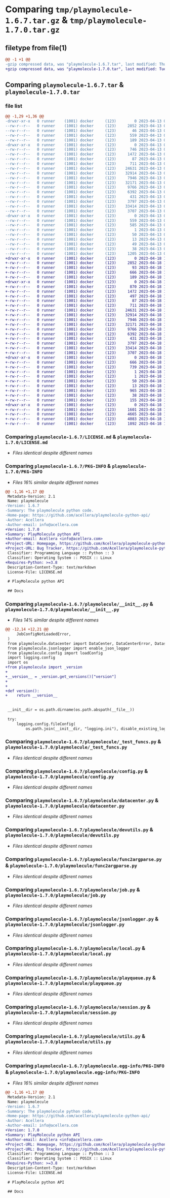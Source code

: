 # Comparing `tmp/playmolecule-1.6.7.tar.gz` & `tmp/playmolecule-1.7.0.tar.gz`

## filetype from file(1)

```diff
@@ -1 +1 @@
-gzip compressed data, was "playmolecule-1.6.7.tar", last modified: Thu Apr 13 09:02:39 2023, max compression
+gzip compressed data, was "playmolecule-1.7.0.tar", last modified: Tue Apr 18 14:05:07 2023, max compression
```

## Comparing `playmolecule-1.6.7.tar` & `playmolecule-1.7.0.tar`

### file list

```diff
@@ -1,29 +1,36 @@
-drwxr-xr-x   0 runner    (1001) docker     (123)        0 2023-04-13 09:02:39.700542 playmolecule-1.6.7/
--rw-r--r--   0 runner    (1001) docker     (123)     2852 2023-04-13 09:02:28.000000 playmolecule-1.6.7/LICENSE.md
--rw-r--r--   0 runner    (1001) docker     (123)       46 2023-04-13 09:02:28.000000 playmolecule-1.6.7/MANIFEST.in
--rw-r--r--   0 runner    (1001) docker     (123)      559 2023-04-13 09:02:39.700542 playmolecule-1.6.7/PKG-INFO
--rw-r--r--   0 runner    (1001) docker     (123)      189 2023-04-13 09:02:28.000000 playmolecule-1.6.7/README.md
-drwxr-xr-x   0 runner    (1001) docker     (123)        0 2023-04-13 09:02:39.700542 playmolecule-1.6.7/playmolecule/
--rw-r--r--   0 runner    (1001) docker     (123)      746 2023-04-13 09:02:28.000000 playmolecule-1.6.7/playmolecule/__init__.py
--rw-r--r--   0 runner    (1001) docker     (123)     1472 2023-04-13 09:02:28.000000 playmolecule-1.6.7/playmolecule/_test_funcs.py
--rw-r--r--   0 runner    (1001) docker     (123)       87 2023-04-13 09:02:28.000000 playmolecule-1.6.7/playmolecule/config.ini
--rw-r--r--   0 runner    (1001) docker     (123)      711 2023-04-13 09:02:28.000000 playmolecule-1.6.7/playmolecule/config.py
--rw-r--r--   0 runner    (1001) docker     (123)    24631 2023-04-13 09:02:28.000000 playmolecule-1.6.7/playmolecule/datacenter.py
--rw-r--r--   0 runner    (1001) docker     (123)    32914 2023-04-13 09:02:28.000000 playmolecule-1.6.7/playmolecule/devutils.py
--rw-r--r--   0 runner    (1001) docker     (123)     7946 2023-04-13 09:02:28.000000 playmolecule-1.6.7/playmolecule/func2argparse.py
--rw-r--r--   0 runner    (1001) docker     (123)    32171 2023-04-13 09:02:28.000000 playmolecule-1.6.7/playmolecule/job.py
--rw-r--r--   0 runner    (1001) docker     (123)     9766 2023-04-13 09:02:28.000000 playmolecule-1.6.7/playmolecule/jsonlogger.py
--rw-r--r--   0 runner    (1001) docker     (123)     6392 2023-04-13 09:02:28.000000 playmolecule-1.6.7/playmolecule/local.py
--rw-r--r--   0 runner    (1001) docker     (123)      431 2023-04-13 09:02:28.000000 playmolecule-1.6.7/playmolecule/logging.ini
--rw-r--r--   0 runner    (1001) docker     (123)     3797 2023-04-13 09:02:28.000000 playmolecule-1.6.7/playmolecule/playqueue.py
--rw-r--r--   0 runner    (1001) docker     (123)    33414 2023-04-13 09:02:28.000000 playmolecule-1.6.7/playmolecule/session.py
--rw-r--r--   0 runner    (1001) docker     (123)     3707 2023-04-13 09:02:28.000000 playmolecule-1.6.7/playmolecule/utils.py
-drwxr-xr-x   0 runner    (1001) docker     (123)        0 2023-04-13 09:02:39.700542 playmolecule-1.6.7/playmolecule.egg-info/
--rw-r--r--   0 runner    (1001) docker     (123)      559 2023-04-13 09:02:39.000000 playmolecule-1.6.7/playmolecule.egg-info/PKG-INFO
--rw-r--r--   0 runner    (1001) docker     (123)      585 2023-04-13 09:02:39.000000 playmolecule-1.6.7/playmolecule.egg-info/SOURCES.txt
--rw-r--r--   0 runner    (1001) docker     (123)        1 2023-04-13 09:02:39.000000 playmolecule-1.6.7/playmolecule.egg-info/dependency_links.txt
--rw-r--r--   0 runner    (1001) docker     (123)       50 2023-04-13 09:02:39.000000 playmolecule-1.6.7/playmolecule.egg-info/requires.txt
--rw-r--r--   0 runner    (1001) docker     (123)       13 2023-04-13 09:02:39.000000 playmolecule-1.6.7/playmolecule.egg-info/top_level.txt
--rw-r--r--   0 runner    (1001) docker     (123)       49 2023-04-13 09:02:28.000000 playmolecule-1.6.7/requirements.txt
--rw-r--r--   0 runner    (1001) docker     (123)       38 2023-04-13 09:02:39.700542 playmolecule-1.6.7/setup.cfg
--rw-r--r--   0 runner    (1001) docker     (123)     1205 2023-04-13 09:02:28.000000 playmolecule-1.6.7/setup.py
+drwxr-xr-x   0 runner    (1001) docker     (123)        0 2023-04-18 14:05:07.676640 playmolecule-1.7.0/
+-rw-r--r--   0 runner    (1001) docker     (123)     2852 2023-04-18 14:04:42.000000 playmolecule-1.7.0/LICENSE.md
+-rw-r--r--   0 runner    (1001) docker     (123)       93 2023-04-18 14:04:42.000000 playmolecule-1.7.0/MANIFEST.in
+-rw-r--r--   0 runner    (1001) docker     (123)      666 2023-04-18 14:05:07.672640 playmolecule-1.7.0/PKG-INFO
+-rw-r--r--   0 runner    (1001) docker     (123)      189 2023-04-18 14:04:42.000000 playmolecule-1.7.0/README.md
+drwxr-xr-x   0 runner    (1001) docker     (123)        0 2023-04-18 14:05:07.676640 playmolecule-1.7.0/playmolecule/
+-rw-r--r--   0 runner    (1001) docker     (123)      870 2023-04-18 14:04:42.000000 playmolecule-1.7.0/playmolecule/__init__.py
+-rw-r--r--   0 runner    (1001) docker     (123)     1472 2023-04-18 14:04:42.000000 playmolecule-1.7.0/playmolecule/_test_funcs.py
+-rw-r--r--   0 runner    (1001) docker     (123)      497 2023-04-18 14:05:07.676640 playmolecule-1.7.0/playmolecule/_version.py
+-rw-r--r--   0 runner    (1001) docker     (123)       87 2023-04-18 14:04:42.000000 playmolecule-1.7.0/playmolecule/config.ini
+-rw-r--r--   0 runner    (1001) docker     (123)      711 2023-04-18 14:04:42.000000 playmolecule-1.7.0/playmolecule/config.py
+-rw-r--r--   0 runner    (1001) docker     (123)    24631 2023-04-18 14:04:42.000000 playmolecule-1.7.0/playmolecule/datacenter.py
+-rw-r--r--   0 runner    (1001) docker     (123)    32914 2023-04-18 14:04:42.000000 playmolecule-1.7.0/playmolecule/devutils.py
+-rw-r--r--   0 runner    (1001) docker     (123)     7946 2023-04-18 14:04:42.000000 playmolecule-1.7.0/playmolecule/func2argparse.py
+-rw-r--r--   0 runner    (1001) docker     (123)    32171 2023-04-18 14:04:42.000000 playmolecule-1.7.0/playmolecule/job.py
+-rw-r--r--   0 runner    (1001) docker     (123)     9766 2023-04-18 14:04:42.000000 playmolecule-1.7.0/playmolecule/jsonlogger.py
+-rw-r--r--   0 runner    (1001) docker     (123)     6392 2023-04-18 14:04:42.000000 playmolecule-1.7.0/playmolecule/local.py
+-rw-r--r--   0 runner    (1001) docker     (123)      431 2023-04-18 14:04:42.000000 playmolecule-1.7.0/playmolecule/logging.ini
+-rw-r--r--   0 runner    (1001) docker     (123)     3797 2023-04-18 14:04:42.000000 playmolecule-1.7.0/playmolecule/playqueue.py
+-rw-r--r--   0 runner    (1001) docker     (123)    33414 2023-04-18 14:04:42.000000 playmolecule-1.7.0/playmolecule/session.py
+-rw-r--r--   0 runner    (1001) docker     (123)     3707 2023-04-18 14:04:42.000000 playmolecule-1.7.0/playmolecule/utils.py
+drwxr-xr-x   0 runner    (1001) docker     (123)        0 2023-04-18 14:05:07.672640 playmolecule-1.7.0/playmolecule.egg-info/
+-rw-r--r--   0 runner    (1001) docker     (123)      666 2023-04-18 14:05:07.000000 playmolecule-1.7.0/playmolecule.egg-info/PKG-INFO
+-rw-r--r--   0 runner    (1001) docker     (123)      739 2023-04-18 14:05:07.000000 playmolecule-1.7.0/playmolecule.egg-info/SOURCES.txt
+-rw-r--r--   0 runner    (1001) docker     (123)        1 2023-04-18 14:05:07.000000 playmolecule-1.7.0/playmolecule.egg-info/dependency_links.txt
+-rw-r--r--   0 runner    (1001) docker     (123)        1 2023-04-18 14:05:07.000000 playmolecule-1.7.0/playmolecule.egg-info/not-zip-safe
+-rw-r--r--   0 runner    (1001) docker     (123)       50 2023-04-18 14:05:07.000000 playmolecule-1.7.0/playmolecule.egg-info/requires.txt
+-rw-r--r--   0 runner    (1001) docker     (123)       13 2023-04-18 14:05:07.000000 playmolecule-1.7.0/playmolecule.egg-info/top_level.txt
+-rw-r--r--   0 runner    (1001) docker     (123)      965 2023-04-18 14:04:42.000000 playmolecule-1.7.0/pyproject.toml
+-rw-r--r--   0 runner    (1001) docker     (123)       38 2023-04-18 14:05:07.676640 playmolecule-1.7.0/setup.cfg
+-rw-r--r--   0 runner    (1001) docker     (123)      155 2023-04-18 14:04:42.000000 playmolecule-1.7.0/setup.py
+drwxr-xr-x   0 runner    (1001) docker     (123)        0 2023-04-18 14:05:07.672640 playmolecule-1.7.0/tests/
+-rw-r--r--   0 runner    (1001) docker     (123)     1601 2023-04-18 14:04:42.000000 playmolecule-1.7.0/tests/test.py
+-rw-r--r--   0 runner    (1001) docker     (123)     4665 2023-04-18 14:04:42.000000 playmolecule-1.7.0/tests/test_app_wrapper.py
+-rw-r--r--   0 runner    (1001) docker     (123)     4083 2023-04-18 14:04:42.000000 playmolecule-1.7.0/tests/test_datacenter.py
+-rw-r--r--   0 runner    (1001) docker     (123)     1892 2023-04-18 14:04:42.000000 playmolecule-1.7.0/tests/test_func_to_argparse.py
```

### Comparing `playmolecule-1.6.7/LICENSE.md` & `playmolecule-1.7.0/LICENSE.md`

 * *Files identical despite different names*

### Comparing `playmolecule-1.6.7/PKG-INFO` & `playmolecule-1.7.0/PKG-INFO`

 * *Files 16% similar despite different names*

```diff
@@ -1,16 +1,17 @@
 Metadata-Version: 2.1
 Name: playmolecule
-Version: 1.6.7
-Summary: The playmolecule python code.
-Home-page: https://github.com/acellera/playmolecule-python-api/
-Author: Acellera
-Author-email: info@acellera.com
+Version: 1.7.0
+Summary: PlayMolecule python API
+Author-email: Acellera <info@acellera.com>
+Project-URL: Homepage, https://github.com/Acellera/playmolecule-python-api
+Project-URL: Bug Tracker, https://github.com/Acellera/playmolecule-python-api/issues
 Classifier: Programming Language :: Python :: 3
 Classifier: Operating System :: POSIX :: Linux
+Requires-Python: >=3.8
 Description-Content-Type: text/markdown
 License-File: LICENSE.md
 
 # PlayMolecule python API
 
 ## Docs
```

### Comparing `playmolecule-1.6.7/playmolecule/__init__.py` & `playmolecule-1.7.0/playmolecule/__init__.py`

 * *Files 14% similar despite different names*

```diff
@@ -12,14 +12,21 @@
     JobConfigNotLoadedError,
 )
 from playmolecule.datacenter import DataCenter, DataCenterError, Dataset
 from playmolecule.jsonlogger import enable_json_logger
 from playmolecule.config import loadConfig
 import logging.config
 import os
+from playmolecule import _version
+
+__version__ = _version.get_versions()["version"]
+
+
+def version():
+    return __version__
 
 
 __init__dir = os.path.dirname(os.path.abspath(__file__))
 
 try:
     logging.config.fileConfig(
         os.path.join(__init__dir, "logging.ini"), disable_existing_loggers=False
```

### Comparing `playmolecule-1.6.7/playmolecule/_test_funcs.py` & `playmolecule-1.7.0/playmolecule/_test_funcs.py`

 * *Files identical despite different names*

### Comparing `playmolecule-1.6.7/playmolecule/config.py` & `playmolecule-1.7.0/playmolecule/config.py`

 * *Files identical despite different names*

### Comparing `playmolecule-1.6.7/playmolecule/datacenter.py` & `playmolecule-1.7.0/playmolecule/datacenter.py`

 * *Files identical despite different names*

### Comparing `playmolecule-1.6.7/playmolecule/devutils.py` & `playmolecule-1.7.0/playmolecule/devutils.py`

 * *Files identical despite different names*

### Comparing `playmolecule-1.6.7/playmolecule/func2argparse.py` & `playmolecule-1.7.0/playmolecule/func2argparse.py`

 * *Files identical despite different names*

### Comparing `playmolecule-1.6.7/playmolecule/job.py` & `playmolecule-1.7.0/playmolecule/job.py`

 * *Files identical despite different names*

### Comparing `playmolecule-1.6.7/playmolecule/jsonlogger.py` & `playmolecule-1.7.0/playmolecule/jsonlogger.py`

 * *Files identical despite different names*

### Comparing `playmolecule-1.6.7/playmolecule/local.py` & `playmolecule-1.7.0/playmolecule/local.py`

 * *Files identical despite different names*

### Comparing `playmolecule-1.6.7/playmolecule/playqueue.py` & `playmolecule-1.7.0/playmolecule/playqueue.py`

 * *Files identical despite different names*

### Comparing `playmolecule-1.6.7/playmolecule/session.py` & `playmolecule-1.7.0/playmolecule/session.py`

 * *Files identical despite different names*

### Comparing `playmolecule-1.6.7/playmolecule/utils.py` & `playmolecule-1.7.0/playmolecule/utils.py`

 * *Files identical despite different names*

### Comparing `playmolecule-1.6.7/playmolecule.egg-info/PKG-INFO` & `playmolecule-1.7.0/playmolecule.egg-info/PKG-INFO`

 * *Files 16% similar despite different names*

```diff
@@ -1,16 +1,17 @@
 Metadata-Version: 2.1
 Name: playmolecule
-Version: 1.6.7
-Summary: The playmolecule python code.
-Home-page: https://github.com/acellera/playmolecule-python-api/
-Author: Acellera
-Author-email: info@acellera.com
+Version: 1.7.0
+Summary: PlayMolecule python API
+Author-email: Acellera <info@acellera.com>
+Project-URL: Homepage, https://github.com/Acellera/playmolecule-python-api
+Project-URL: Bug Tracker, https://github.com/Acellera/playmolecule-python-api/issues
 Classifier: Programming Language :: Python :: 3
 Classifier: Operating System :: POSIX :: Linux
+Requires-Python: >=3.8
 Description-Content-Type: text/markdown
 License-File: LICENSE.md
 
 # PlayMolecule python API
 
 ## Docs
```

